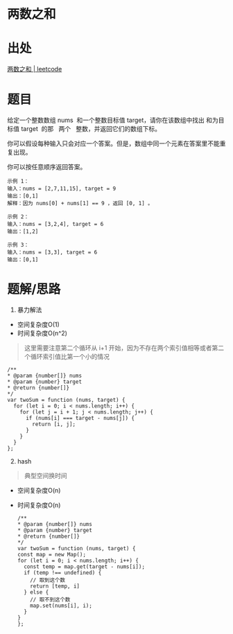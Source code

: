 # 两数之和

# 出处

[两数之和 | leetcode](https://leetcode-cn.com/problems/two-sum/)

# 题目

给定一个整数数组 nums  和一个整数目标值 target，请你在该数组中找出 和为目标值 target  的那   两个   整数，并返回它们的数组下标。

你可以假设每种输入只会对应一个答案。但是，数组中同一个元素在答案里不能重复出现。

你可以按任意顺序返回答案。

```
示例 1：
输入：nums = [2,7,11,15], target = 9
输出：[0,1]
解释：因为 nums[0] + nums[1] == 9 ，返回 [0, 1] 。
```

```
示例 2：
输入：nums = [3,2,4], target = 6
输出：[1,2]
```

```
示例 3：
输入：nums = [3,3], target = 6
输出：[0,1]
```

# 题解/思路

1. 暴力解法
  - 空间复杂度O(1)
  - 时间复杂度O(n^2)

   > 这里需要注意第二个循环从 i+1 开始，因为不存在两个索引值相等或者第二个循环索引值比第一个小的情况

   ```
   /**
   * @param {number[]} nums
   * @param {number} target
   * @return {number[]}
   */
   var twoSum = function (nums, target) {
     for (let i = 0; i < nums.length; i++) {
       for (let j = i + 1; j < nums.length; j++) {
         if (nums[i] === target - nums[j]) {
           return [i, j];
         }
       }
     }
   };
   ```

2. hash
  > 典型空间换时间
  - 空间复杂度O(n)
  - 时间复杂度O(n)

    ```
    /**
    * @param {number[]} nums
    * @param {number} target
    * @return {number[]}
    */
    var twoSum = function (nums, target) {
    const map = new Map();
    for (let i = 0; i < nums.length; i++) {
      const temp = map.get(target - nums[i]);
      if (temp !== undefined) {
        // 取到这个数
        return [temp, i]
      } else {
        // 取不到这个数
        map.set(nums[i], i);
      }
    }
    };
    ```
